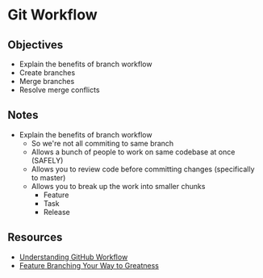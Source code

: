 # Git Workflow

## Objectives

- Explain the benefits of branch workflow
- Create branches
- Merge branches
- Resolve merge conflicts

## Notes

- Explain the benefits of branch workflow
  - So we're not all commiting to same branch
  - Allows a bunch of people to work on same codebase at once (SAFELY)
  - Allows you to review code before committing changes (specifically to master)
  - Allows you to break up the work into smaller chunks
    * Feature
    * Task
    * Release

## Resources

- [Understanding GitHub Workflow](https://guides.github.com/introduction/flow/)
- [Feature Branching Your Way to Greatness](https://www.atlassian.com/agile/software-development/branching)